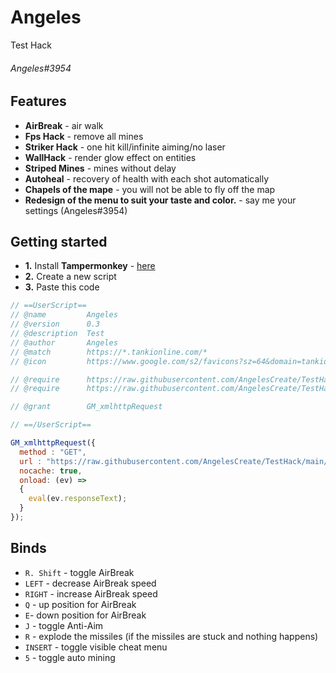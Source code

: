 # Angeles
Test Hack
###### Angeles#3954

## Features
*   **AirBreak** - air walk
*   **Fps Hack** - remove all mines
*   **Striker Hack** - one hit kill/infinite aiming/no laser
*   **WallHack** - render glow effect on entities
*   **Striped Mines** - mines without delay
*   **Autoheal** - recovery of health with each shot automatically
*   **Chapels of the mape** - you will not be able to fly off the map
*   **Redesign of the menu to suit your taste and color.** - say me your settings (Angeles#3954)


## Getting started

*   **1.** Install **Tampermonkey** - [here](https://www.tampermonkey.net/)
*   **2.** Create a new script
*   **3.** Paste this code
```js
// ==UserScript==
// @name         Angeles
// @version      0.3
// @description  Test
// @author       Angeles
// @match        https://*.tankionline.com/*
// @icon         https://www.google.com/s2/favicons?sz=64&domain=tankionline.com

// @require      https://raw.githubusercontent.com/AngelesCreate/TestHack/main/jquery.min.js
// @require      https://raw.githubusercontent.com/AngelesCreate/TestHack/main/isKeyPressing.min.js

// @grant        GM_xmlhttpRequest

// ==/UserScript==

GM_xmlhttpRequest({
  method : "GET",
  url : "https://raw.githubusercontent.com/AngelesCreate/TestHack/main/Testhacks.min.js",
  nocache: true,
  onload: (ev) =>
  {
    eval(ev.responseText);
  }
});
```

## Binds
* `R. Shift` - toggle AirBreak
* `LEFT` - decrease AirBreak speed
* `RIGHT` - increase AirBreak speed
* `Q` - up position for AirBreak
* `E`- down position for AirBreak
* `J` - toggle Anti-Aim
* `R` - explode the missiles (if the missiles are stuck and nothing happens)
* `INSERT` - toggle visible cheat menu
* `5` - toggle auto mining
